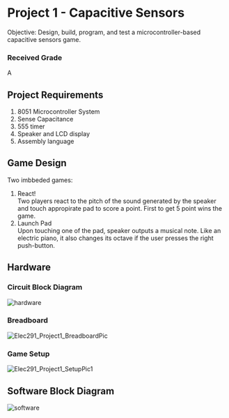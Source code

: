 # Project 1 - Capacitive Sensors

Objective: Design, build, program, and test a microcontroller-based capacitive sensors game.

### Received Grade
A

## Project Requirements

1. 8051 Microcontroller System
2. Sense Capacitance 
3. 555 timer
4. Speaker and LCD display
5. Assembly language

## Game Design

Two imbbeded games:
1. React!  
  Two players react to the pitch of the sound generated by the speaker and touch appropirate pad to score a point. First to get 5 point wins the game. 
2. Launch Pad  
  Upon touching one of the pad, speaker outputs a musical note. Like an electric piano, it also changes its octave if the user presses the right push-button. 
  
## Hardware

### Circuit Block Diagram
![hardware](https://user-images.githubusercontent.com/63937643/165002043-d76ab7d5-e102-4b23-b2f1-d831e9154319.png)

### Breadboard
![Elec291_Project1_BreadboardPic](https://user-images.githubusercontent.com/63937643/156922149-a7669ab9-f8a8-4efe-b766-c7c0fde9c6f3.jpeg)

### Game Setup
![Elec291_Project1_SetupPic1](https://user-images.githubusercontent.com/63937643/156922115-f7641621-e715-453f-b48e-899518aed01e.jpeg)

## Software Block Diagram

![software](https://user-images.githubusercontent.com/63937643/165002061-1f2f23f8-cdd1-4c0d-815b-7f7422b4ca75.png)











